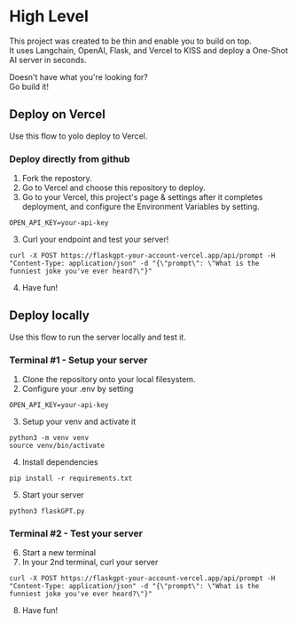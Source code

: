 # High Level
This project was created to be thin and enable you to build on top.  
It uses Langchain, OpenAI, Flask, and Vercel to KISS and deploy a One-Shot AI server in seconds.
  
Doesn't have what you're looking for?  
Go build it!  
  
## Deploy on Vercel
Use this flow to yolo deploy to Vercel.  
  
### Deploy directly from github
1. Fork the repostory.
2. Go to Vercel and choose this repository to deploy.
3. Go to your Vercel, this project's page & settings after it completes deployment, and configure the Environment Variables by setting.
```
OPEN_API_KEY=your-api-key
```
3. Curl your endpoint and test your server!
```
curl -X POST https://flaskgpt-your-account-vercel.app/api/prompt -H "Content-Type: application/json" -d "{\"prompt\": \"What is the funniest joke you've ever heard?\"}"
```
4. Have fun!

## Deploy locally
Use this flow to run the server locally and test it.

### Terminal #1 - Setup your server
1. Clone the repository onto your local filesystem.
2. Configure your .env by setting
```
OPEN_API_KEY=your-api-key
```
3. Setup your venv and activate it
```
python3 -m venv venv
source venv/bin/activate
```
4. Install dependencies
```
pip install -r requirements.txt
```
5. Start your server
```
python3 flaskGPT.py
```

### Terminal #2 - Test your server
6. Start a new terminal
7. In your 2nd terminal, curl your server
```
curl -X POST https://flaskgpt-your-account-vercel.app/api/prompt -H "Content-Type: application/json" -d "{\"prompt\": \"What is the funniest joke you've ever heard?\"}"
```
8. Have fun!

